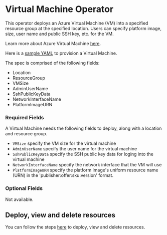 # Virtual Machine Operator

This operator deploys an Azure Virtual Machine (VM) into a specified resource group at the specified location. Users can specify platform image, size, user name and public SSH key, etc. for the VM.

Learn more about Azure Virtual Machine [here](https://docs.microsoft.com/en-us/rest/api/compute/virtualmachines).

Here is a [sample YAML](/config/samples/azure_v1alpha1_azurevirtualmachine.yaml) to provision a Virtual Machine.

The spec is comprised of the following fields:

* Location
* ResourceGroup
* VMSize
* AdminUserName
* SshPublicKeyData
* NetworkInterfaceName
* PlatformImageURN

### Required Fields

A Virtual Machine needs the following fields to deploy, along with a location and resource group.

* `VMSize` specify the VM size for the virtual machine
* `AdminUserName` specify the user name for the virtual machine
* `SshPublicKeyData` specify the SSH public key data for loging into the virtual machine
* `NetworkInterfaceName` specify the network interface that the VM will use
* `PlatformImageURN` specify the platform image's uniform resource name (URN) in the 'publisher:offer:sku:version' format.

### Optional Fields

Not available.

## Deploy, view and delete resources

You can follow the steps [here](/docs/howto/resourceprovision.md) to deploy, view and delete resources.
